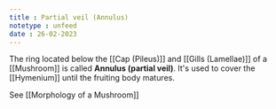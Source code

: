 ```yaml
---
title : Partial veil (Annulus)
notetype : unfeed
date : 26-02-2023
---
```


The ring located below the [[Cap (Pileus)]] and [[Gills (Lamellae)]] of a [[Mushroom]] is called **Annulus (partial veil)**. It's used to cover the [[Hymenium]] until the fruiting body matures.

See [[Morphology of a Mushroom]]